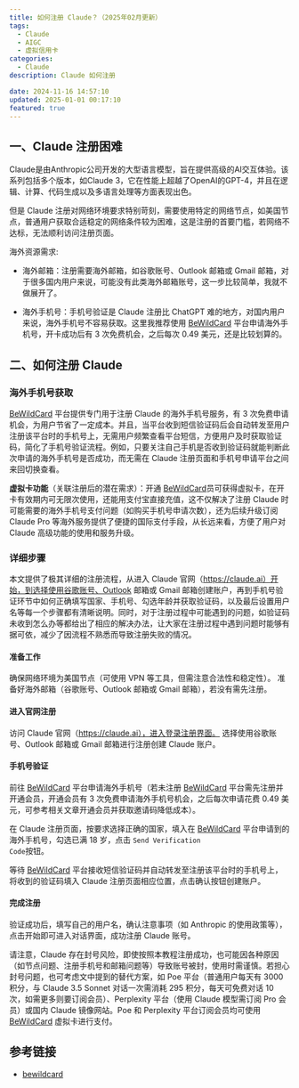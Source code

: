 ```yaml
---
title: 如何注册 Claude？（2025年02月更新）
tags:
  - Claude
  - AIGC
  - 虚拟信用卡
categories:
  - Claude
description: Claude 如何注册

date: 2024-11-16 14:57:10
updated: 2025-01-01 00:17:10
featured: true
---
```


## 一、Claude 注册困难

Claude是由Anthropic公司开发的大型语言模型，旨在提供高级的AI交互体验。该系列包括多个版本，如Claude 3，它在性能上超越了OpenAI的GPT-4，并且在逻辑、计算、代码生成以及多语言处理等方面表现出色。

但是 Claude 注册对网络环境要求特别苛刻，需要使用特定的网络节点，如美国节点，普通用户获取合适稳定的网络条件较为困难，这是注册的首要门槛，若网络不达标，无法顺利访问注册页面。

海外资源需求:

- 海外邮箱：注册需要海外邮箱，如谷歌账号、Outlook 邮箱或 Gmail 邮箱，对于很多国内用户来说，可能没有此类海外邮箱账号，这一步比较简单，我就不做展开了。

- 海外手机号：手机号验证是 Claude 注册比 ChatGPT 难的地方，对国内用户来说，海外手机号不容易获取。这里我推荐使用 [BeWildCard](/htmls/bewildcard001.html) 平台申请海外手机号，开卡成功后有 3 次免费机会，之后每次 0.49 美元，还是比较划算的。

## 二、如何注册 Claude

### 海外手机号获取

[BeWildCard](/htmls/bewildcard001.html) 平台提供专门用于注册 Claude 的海外手机号服务，有 3 次免费申请机会，为用户节省了一定成本。并且，当平台收到短信验证码后会自动转发至用户注册该平台时的手机号上，无需用户频繁查看平台短信，方便用户及时获取验证码，简化了手机号验证流程。例如，只要关注自己手机是否收到验证码就能判断此次申请的海外手机号是否成功，而无需在 Claude 注册页面和手机号申请平台之间来回切换查看。

**虚拟卡功能**（关联注册后的潜在需求）：开通 [BeWildCard](/htmls/bewildcard001.html)员可获得虚拟卡，在开卡有效期内可无限次使用，还能用支付宝直接充值，这不仅解决了注册 Claude 时可能需要的海外手机号支付问题（如购买手机号申请次数），还为后续升级订阅 Claude Pro 等海外服务提供了便捷的国际支付手段，从长远来看，方便了用户对 Claude 高级功能的使用和服务升级。

### 详细步骤

本文提供了极其详细的注册流程，从进入 Claude 官网（https://claude.ai）开始，到选择使用谷歌账号、Outlook 邮箱或 Gmail 邮箱创建账户，再到手机号验证环节中如何正确填写国家、手机号、勾选年龄并获取验证码，以及最后设置用户名等每一个步骤都有清晰说明。同时，对于注册过程中可能遇到的问题，如验证码未收到怎么办等都给出了相应的解决办法，让大家在注册过程中遇到问题时能够有据可依，减少了因流程不熟悉而导致注册失败的情况。

#### 准备工作
确保网络环境为美国节点（可使用 VPN 等工具，但需注意合法性和稳定性）。
准备好海外邮箱（谷歌账号、Outlook 邮箱或 Gmail 邮箱），若没有需先注册。

#### 进入官网注册

访问 Claude 官网（https://claude.ai），进入登录注册界面。
选择使用谷歌账号、Outlook 邮箱或 Gmail 邮箱进行注册创建 Claude 账户。

#### 手机号验证

前往 [BeWildCard](/htmls/bewildcard001.html) 平台申请海外手机号（若未注册 [BeWildCard](/htmls/bewildcard001.html) 平台需先注册并开通会员，开通会员有 3 次免费申请海外手机号机会，之后每次申请花费 0.49 美元，可参考相关文章开通会员并获取邀请码降低成本）。

在 Claude 注册页面，按要求选择正确的国家，填入在 [BeWildCard](/htmls/bewildcard001.html) 平台申请到的海外手机号，勾选已满 18 岁，点击 <code>Send Verification Code</code>按钮。

等待 [BeWildCard](/htmls/bewildcard001.html) 平台接收短信验证码并自动转发至注册该平台时的手机号上，将收到的验证码填入 Claude 注册页面相应位置，点击确认按钮创建账户。

#### 完成注册

验证成功后，填写自己的用户名，确认注意事项（如 Anthropic 的使用政策等），点击开始即可进入对话界面，成功注册 Claude 账号。

请注意，Claude 存在封号风险，即使按照本教程注册成功，也可能因各种原因（如节点问题、注册手机号和邮箱问题等）导致账号被封，使用时需谨慎。若担心封号问题，也可考虑文中提到的替代方案，如 Poe 平台（普通用户每天有 3000 积分，与 Claude 3.5 Sonnet 对话一次需消耗 295 积分，每天可免费对话 10 次，如需更多则要订阅会员）、Perplexity 平台（使用 Claude 模型需订阅 Pro 会员）或国内 Claude 镜像网站。Poe 和 Perplexity 平台订阅会员均可使用 [BeWildCard](/htmls/bewildcard001.html) 虚拟卡进行支付。

## 参考链接

- [bewildcard](https://bewildcard.com/i/ChatGPT6)